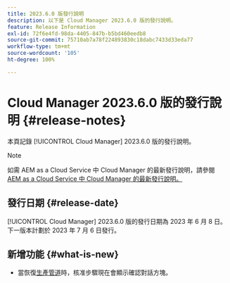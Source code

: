 ```yaml
---
title: 2023.6.0 版發行說明
description: 以下是 Cloud Manager 2023.6.0 版的發行說明。
feature: Release Information
exl-id: 72f6e4fd-98da-4405-847b-b5bd460eedb8
source-git-commit: 75710ab7a78f224893830c18dabc7433d33eda77
workflow-type: tm+mt
source-wordcount: '105'
ht-degree: 100%

---
```


# Cloud Manager 2023.6.0 版的發行說明 {#release-notes}

本頁記錄 [!UICONTROL Cloud Manager] 2023.6.0 版的發行說明。

>[!NOTE]
>
>如需 AEM as a Cloud Service 中 Cloud Manager 的最新發行說明，請參閱 [AEM as a Cloud Service 中 Cloud Manager 的最新發行說明。](https://experienceleague.adobe.com/docs/experience-manager-cloud-service/content/implementing/using-cloud-manager/release-notes-cloud-manager/release-notes-cm-current.html)

## 發行日期 {#release-date}

[!UICONTROL Cloud Manager] 2023.6.0 版的發行日期為 2023 年 6 月 8 日。下一版本計劃於 2023 年 7 月 6 日發行。

## 新增功能 {#what-is-new}

* 當恢復[生產管道](/help/using/production-pipelines.md)時，核准步驟現在會顯示確認對話方塊。
